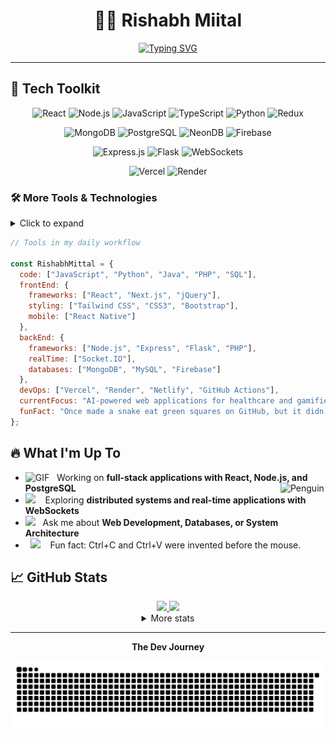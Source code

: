<div align="center" width="50">

# 👨‍💻 Rishabh Miital

[![Typing SVG](https://readme-typing-svg.herokuapp.com?font=Fira+Code&pause=1000&width=435&lines=Full+Stack+Developer;Solving+Complex+Problems;Building,+Breaking,+Learning+Daily)](https://git.io/typing-svg)

</div>

<hr></hr>

## 🚀 Tech Toolkit

<div align="center">

![React](https://img.shields.io/badge/React-20232A?style=for-the-badge&logo=react&logoColor=61DAFB)
![Node.js](https://img.shields.io/badge/Node.js-339933?style=for-the-badge&logo=nodedotjs&logoColor=white)
![JavaScript](https://img.shields.io/badge/JavaScript-F7DF1E?style=for-the-badge&logo=javascript&logoColor=black)
![TypeScript](https://img.shields.io/badge/TypeScript-007ACC?style=for-the-badge&logo=typescript&logoColor=white)
![Python](https://img.shields.io/badge/Python-3776AB?style=for-the-badge&logo=python&logoColor=white)
![Redux](https://img.shields.io/badge/Redux-593D88?style=for-the-badge&logo=redux&logoColor=white)

![MongoDB](https://img.shields.io/badge/MongoDB-4EA94B?style=for-the-badge&logo=mongodb&logoColor=white)
![PostgreSQL](https://img.shields.io/badge/PostgreSQL-316192?style=for-the-badge&logo=postgresql&logoColor=white)
![NeonDB](https://img.shields.io/badge/NeonDB-00CCBB?style=for-the-badge&logo=neon&logoColor=white)
![Firebase](https://img.shields.io/badge/Firebase-FFCA28?style=for-the-badge&logo=firebase&logoColor=black)

![Express.js](https://img.shields.io/badge/Express.js-000000?style=for-the-badge&logo=express&logoColor=white)
![Flask](https://img.shields.io/badge/Flask-000000?style=for-the-badge&logo=flask&logoColor=white)
![WebSockets](https://img.shields.io/badge/WebSockets-010101?style=for-the-badge&logo=socket.io&logoColor=white)

![Vercel](https://img.shields.io/badge/Vercel-000000?style=for-the-badge&logo=vercel&logoColor=white)
![Render](https://img.shields.io/badge/Render-46E3B7?style=for-the-badge&logo=render&logoColor=white)

</div>

### 🛠️ More Tools & Technologies

<details>
<summary>Click to expand</summary>
  
<div align="center">


![MongoDB](https://img.shields.io/badge/MongoDB-4EA94B?style=for-the-badge&logo=mongodb&logoColor=white)
![PostgreSQL](https://img.shields.io/badge/PostgreSQL-316192?style=for-the-badge&logo=postgresql&logoColor=white)
![SQL](https://img.shields.io/badge/SQL-CC2927?style=for-the-badge&logo=microsoft-sql-server&logoColor=white)

![React](https://img.shields.io/badge/React-20232A?style=for-the-badge&logo=react&logoColor=61DAFB)
![Express.js](https://img.shields.io/badge/Express.js-000000?style=for-the-badge&logo=express&logoColor=white)
![Node.js](https://img.shields.io/badge/Node.js-339933?style=for-the-badge&logo=nodedotjs&logoColor=white)
![Redux](https://img.shields.io/badge/Redux-593D88?style=for-the-badge&logo=redux&logoColor=white)
![JWT](https://img.shields.io/badge/JWT-000000?style=for-the-badge&logo=jsonwebtokens&logoColor=white)
![WebSockets](https://img.shields.io/badge/WebSockets-010101?style=for-the-badge&logo=socket.io&logoColor=white)

![Java](https://img.shields.io/badge/Java-ED8B00?style=flat&logo=java&logoColor=white)
![Dart](https://img.shields.io/badge/Dart-0175C2?style=flat&logo=dart&logoColor=white)
![C++](https://img.shields.io/badge/C%2B%2B-00599C?style=flat&logo=c%2B%2B&logoColor=white)

![Json](https://img.shields.io/badge/json-5E5C5C?style=flat&logo=json&logoColor=white)
![Html](https://img.shields.io/badge/HTML5-E34F26?style=flat&logo=html5&logoColor=white)
![Css](https://img.shields.io/badge/CSS3-1572B6?style=flat&logo=css3&logoColor=white)

![Git](https://img.shields.io/badge/GIT-E44C30?style=flat&logo=git&logoColor=white)
![Figma](https://img.shields.io/badge/Figma-F24E1E?style=flat&logo=figma&logoColor=white)
![Chakra-UI](https://img.shields.io/badge/Chakra--UI-319795?style=flat&logo=chakra-ui&logoColor=white)
![Tailwind CSS](https://img.shields.io/badge/Tailwind_CSS-38B2AC?style=flat&logo=tailwind-css&logoColor=white)
![NextJS](https://img.shields.io/badge/Next.js-000000?style=flat&logo=nextdotjs&logoColor=white)
</div>

</details>

```javascript
// Tools in my daily workflow

const RishabhMittal = {
  code: ["JavaScript", "Python", "Java", "PHP", "SQL"],
  frontEnd: {
    frameworks: ["React", "Next.js", "jQuery"],
    styling: ["Tailwind CSS", "CSS3", "Bootstrap"],
    mobile: ["React Native"]
  },
  backEnd: {
    frameworks: ["Node.js", "Express", "Flask", "PHP"],
    realTime: ["Socket.IO"],
    databases: ["MongoDB", "MySQL", "Firebase"]
  },
  devOps: ["Vercel", "Render", "Netlify", "GitHub Actions"],
  currentFocus: "AI-powered web applications for healthcare and gamified civic education",
  funFact: "Once made a snake eat green squares on GitHub, but it didn’t like the light theme."
};
```

## 🔥 What I'm Up To

-  <img alt="GIF" src="https://github.com/SP-XD/SP-XD/blob/main/images/Developer.gif" width="25" /> &nbsp; Working on **full-stack applications with React, Node.js, and PostgreSQL** <img align="right" src="https://raw.githubusercontent.com/iamdhruvsaini/Animated-Fluent-Emojis/master/Emojis/Animals/Penguin.png" alt="Penguin" width="15%" /><br>
- <img src="https://github.com/SP-XD/SP-XD/blob/main/images/hyperkitty.gif?raw=true" width="20" />&nbsp;&nbsp;&nbsp; Exploring **distributed systems and real-time applications with WebSockets** <br>
- <img src="https://github.com/SP-XD/SP-XD/blob/main/images/message.gif?raw=true" width="25" />&nbsp;&nbsp; Ask me about **Web Development, Databases, or System Architecture** <br>
- &nbsp;&nbsp;<img src="https://github.com/SP-XD/SP-XD/blob/main/images/lightning.gif?raw=true" width="12" />&nbsp;&nbsp;&nbsp;&nbsp;Fun fact: Ctrl+C and Ctrl+V were invented before the mouse.<br>

## 📈 GitHub Stats

<div align="center">
<a href="https://github.com/RishabhhMittall">

<img src="https://github-readme-stats.vercel.app/api?username=RishabhhMittall&theme=dark&hide_border=false&include_all_commits=false&count_private=false" width="48%" />

<img src="https://nirzak-streak-stats.vercel.app/?user=RishabhhMittall&theme=dark&hide_border=false" width="48%" />

</a>

<details>
  <summary>More stats</summary>
  
<img align="center" src="https://github-readme-stats.vercel.app/api/top-langs/?username=RishabhhMittall&theme=dark&hide_border=false&include_all_commits=false&count_private=false&layout=compact" >

</details>
  
<hr></hr>

**The Dev Journey**<br>

![snake gif](https://github.com/RishabhhMittall/RishabhhMittall/blob/output/github-snake-dark.svg)

</div>
